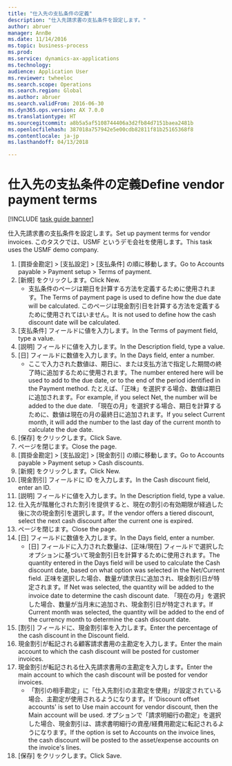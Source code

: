 ```yaml
--- 
title: "仕入先の支払条件の定義"
description: "仕入先請求書の支払条件を設定します。"
author: abruer
manager: AnnBe
ms.date: 11/14/2016
ms.topic: business-process
ms.prod: 
ms.service: dynamics-ax-applications
ms.technology: 
audience: Application User
ms.reviewer: twheeloc
ms.search.scope: Operations
ms.search.region: Global
ms.author: abruer
ms.search.validFrom: 2016-06-30
ms.dyn365.ops.version: AX 7.0.0
ms.translationtype: HT
ms.sourcegitcommit: a8b5a5af5108744406a3d2fb84d7151baea2481b
ms.openlocfilehash: 387018a757942e5e00cdb82811f81b25165368f8
ms.contentlocale: ja-jp
ms.lasthandoff: 04/13/2018

---
```

# <a name="define-vendor-payment-terms"></a><span data-ttu-id="46d02-103">仕入先の支払条件の定義</span><span class="sxs-lookup"><span data-stu-id="46d02-103">Define vendor payment terms</span></span>

[!INCLUDE [task guide banner](../../includes/task-guide-banner.md)]

<span data-ttu-id="46d02-104">仕入先請求書の支払条件を設定します。</span><span class="sxs-lookup"><span data-stu-id="46d02-104">Set up payment terms for vendor invoices.</span></span> <span data-ttu-id="46d02-105">このタスクでは、USMF というデモ会社を使用します。</span><span class="sxs-lookup"><span data-stu-id="46d02-105">This task uses the USMF demo company.</span></span>

1. <span data-ttu-id="46d02-106">[買掛金勘定] > [支払設定] > [支払条件] の順に移動します。</span><span class="sxs-lookup"><span data-stu-id="46d02-106">Go to Accounts payable > Payment setup > Terms of payment.</span></span>
2. <span data-ttu-id="46d02-107">[新規] をクリックします。</span><span class="sxs-lookup"><span data-stu-id="46d02-107">Click New.</span></span>
    * <span data-ttu-id="46d02-108">支払条件のページは期日を計算する方法を定義するために使用されます。</span><span class="sxs-lookup"><span data-stu-id="46d02-108">The Terms of payment page is used to define how the due date will be calculated.</span></span> <span data-ttu-id="46d02-109">このページは現金割引日を計算する方法を定義するために使用されてはいません。</span><span class="sxs-lookup"><span data-stu-id="46d02-109">It is not used to define how the cash discount date will be calculated.</span></span>  
3. <span data-ttu-id="46d02-110">[支払条件] フィールドに値を入力します。</span><span class="sxs-lookup"><span data-stu-id="46d02-110">In the Terms of payment field, type a value.</span></span>
4. <span data-ttu-id="46d02-111">[説明] フィールドに値を入力します。</span><span class="sxs-lookup"><span data-stu-id="46d02-111">In the Description field, type a value.</span></span>
5. <span data-ttu-id="46d02-112">[日] フィールドに数値を入力します。</span><span class="sxs-lookup"><span data-stu-id="46d02-112">In the Days field, enter a number.</span></span>
    * <span data-ttu-id="46d02-113">ここで入力された数値は、期日に、または支払方法で指定した期間の終了時に追加するために使用されます。</span><span class="sxs-lookup"><span data-stu-id="46d02-113">The number entered here will be used to add to the due date, or to the end of the period identified in the Payment method.</span></span> <span data-ttu-id="46d02-114">たとえば、「正味」を選択する場合、数値は期日に追加されます。</span><span class="sxs-lookup"><span data-stu-id="46d02-114">For example, if you select Net, the number will be added to the due date.</span></span> <span data-ttu-id="46d02-115">「現在の月」を選択する場合、期日を計算するために、数値は現在の月の最終日に追加されます。</span><span class="sxs-lookup"><span data-stu-id="46d02-115">If you select Current month, it will add the number to the last day of the current month to calculate the due date.</span></span>  
6. <span data-ttu-id="46d02-116">[保存] をクリックします。</span><span class="sxs-lookup"><span data-stu-id="46d02-116">Click Save.</span></span>
7. <span data-ttu-id="46d02-117">ページを閉じます。</span><span class="sxs-lookup"><span data-stu-id="46d02-117">Close the page.</span></span>
8. <span data-ttu-id="46d02-118">[買掛金勘定] > [支払設定] > [現金割引] の順に移動します。</span><span class="sxs-lookup"><span data-stu-id="46d02-118">Go to Accounts payable > Payment setup > Cash discounts.</span></span>
9. <span data-ttu-id="46d02-119">[新規] をクリックします。</span><span class="sxs-lookup"><span data-stu-id="46d02-119">Click New.</span></span>
10. <span data-ttu-id="46d02-120">[現金割引] フィールドに ID を入力します。</span><span class="sxs-lookup"><span data-stu-id="46d02-120">In the Cash discount field, enter an ID.</span></span>
11. <span data-ttu-id="46d02-121">[説明] フィールドに値を入力します。</span><span class="sxs-lookup"><span data-stu-id="46d02-121">In the Description field, type a value.</span></span>
12. <span data-ttu-id="46d02-122">仕入先が階層化された割引を提供すると、現在の割引の有効期限が経過した後に次の現金割引を選択します。</span><span class="sxs-lookup"><span data-stu-id="46d02-122">If the vendor offers a tiered discount, select the next cash discount after the current one is expired.</span></span>
13. <span data-ttu-id="46d02-123">ページを閉じます。</span><span class="sxs-lookup"><span data-stu-id="46d02-123">Close the page.</span></span>
14. <span data-ttu-id="46d02-124">[日] フィールドに数値を入力します。</span><span class="sxs-lookup"><span data-stu-id="46d02-124">In the Days field, enter a number.</span></span>
    * <span data-ttu-id="46d02-125">[日] フィールドに入力された数量は、[正味/現在] フィールドで選択したオプションに基づいて現金割引日を計算するために使用されます。</span><span class="sxs-lookup"><span data-stu-id="46d02-125">The quantity entered in the Days field will be used to calculate the Cash discount date, based on what option was selected in the Net/Current field.</span></span> <span data-ttu-id="46d02-126">正味を選択した場合、数量が請求日に追加され、現金割引日が特定されます。</span><span class="sxs-lookup"><span data-stu-id="46d02-126">If Net was selected, the quantity will be added to the invoice date to determine the cash discount date.</span></span> <span data-ttu-id="46d02-127">「現在の月」を選択した場合、数量が当月末に追加され、現金割引日が特定されます。</span><span class="sxs-lookup"><span data-stu-id="46d02-127">If Current month was selected, the quantity will be added to the end of the currency month to determine the cash discount date.</span></span>  
15. <span data-ttu-id="46d02-128">[割引] フィールドに、現金割引率を入力します。</span><span class="sxs-lookup"><span data-stu-id="46d02-128">Enter the percentage of the cash discount in the Discount field.</span></span> 
16. <span data-ttu-id="46d02-129">現金割引が転記される顧客請求書用の主勘定を入力します。</span><span class="sxs-lookup"><span data-stu-id="46d02-129">Enter the main account to which the cash discount will be posted for customer invoices.</span></span>
17. <span data-ttu-id="46d02-130">現金割引が転記される仕入先請求書用の主勘定を入力します。</span><span class="sxs-lookup"><span data-stu-id="46d02-130">Enter the main account to which the cash discount will be posted for vendor invoices.</span></span>
    * <span data-ttu-id="46d02-131">「割引の相手勘定」に「仕入先割引の主勘定を使用」が設定されている場合、主勘定が使用されるようになります。</span><span class="sxs-lookup"><span data-stu-id="46d02-131">If 'Discount offset accounts' is set to Use main account for vendor discount, then the Main account will be used.</span></span>  <span data-ttu-id="46d02-132">オプションで「請求明細行の勘定」を選択した場合、現金割引は、請求書明細行の資産/経費用勘定に転記されるようになります。</span><span class="sxs-lookup"><span data-stu-id="46d02-132">If the option is set to Accounts on the invoice lines, the cash discount will be posted to the asset/expense accounts on the invoice's lines.</span></span>  
18. <span data-ttu-id="46d02-133">[保存] をクリックします。</span><span class="sxs-lookup"><span data-stu-id="46d02-133">Click Save.</span></span>


